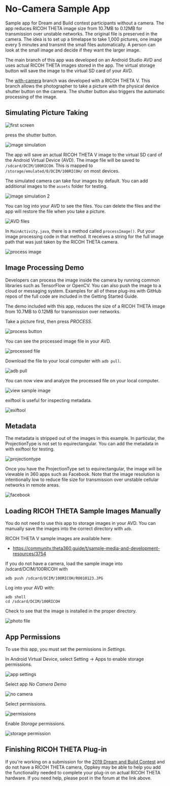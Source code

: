 # No-Camera Sample App

Sample app for Dream and Build contest participants without a camera.
The app reduces RICOH THETA image size from 10.7MB to 0.12MB for
transmission over unstable networks.  The original file is preserved
in the camera. The idea is to set up a timelapse to take 1,000 pictures,
one image every 5 minutes and transmit the small files automatically.
A person can look at the small image and decide if they want the larger
image.

The main branch of this app was developed on an Android Studio AVD and
uses actual RICOH THETA images stored in the app. The virtual storage
button will save the image to the virtual SD card of your AVD.

The [with-camera](https://github.com/codetricity/no-camera-sample/tree/with-camera) 
branch was developed with a RICOH THETA V. This branch allows the
photographer to take a picture with the physical device
shutter button on the camera.
The shutter button also triggers the automatic processing of the image.

## Simulating Picture Taking

![first screen](images/firstscreen.png)

press the shutter button.

![image simulation](images/image_simulation.png)

The app will save an actual RICOH THETA V image to the virtual 
SD card of the Android Virtual Device (AVD). The image file
will be saved to `/sdcard/DCIM/100RICOH`. This is mapped to
`/storage/emulated/0/DCIM/100RICOH/` on most devices.

The simulated camera can take four images by default. You can
add additional images to the `assets` folder for testing.

![image simulation 2 ](images/image2.png)

You can log into your AVD to see the files. You can delete the
files and the app will restore the file when you take a picture.

![AVD files ](images/sdcard_files.png)

In `MainActivity.java`, there is a method called 
`processImage()`.  Put your image processing code in that method.
It receives a string for the full image path that was just taken
by the RICOH THETA camera.

![process image](images/process_method.png)

## Image Processing Demo

Developers can process the image inside the camera by 
running common libraries such as TensorFlow or OpenCV. You
can also push the image to a cloud or messaging system. Examples
for all of these plug-ins with GitHub repos of the full code
are included in the Getting Started Guide.

The demo included with this app, reduces the size of a 
RICOH THETA image from 10.7MB to 0.12MB for transmission
over networks.

Take a picture first, then press *PROCESS*. 

![process button](images/process_button.png)

You can see the processed image file in your AVD.

![processed file](images/processed_file.png)

Download the file to your local computer with `adb pull`.

![adb pull](images/adb_pull.png)

You can now view and analyze the processed file on your local computer.

![view sample image](images/image_view.png)

exiftool is useful for inspecting metadata.

![exiftool](images/exiftool.png)

## Metadata

The metadata is stripped out of the images in this example. In particular, the
ProjectionType is not set to equirectangular.  You can add the metadata
in with exiftool for testing.

![projectiontype](images/projection_type.png)

Once you have the ProjectionType set to equirectangular, the
image will be viewable in 360 apps such as Facebook. Note that the
image resolution is intentionally low to reduce file size
for transmission over unstable cellular networks in remote areas.

![facebook](images/facebook.png)



## Loading RICOH THETA Sample Images Manually

You do not need to use this app to storage images in your AVD.
You can manually save the images into the correct directory 
with `adb`. 

RICOH THETA V sample images are available here:
 * https://community.theta360.guide/t/sample-media-and-development-resources/3754

If you do not have a camera, load the sample image into /sdcard/DCIM/100RICOH with
 
    adb push /sdcard/DCIM/100RICOH/R0010123.JPG

Log into your AVD with:

    adb shell
    cd /sdcard/DCIM/100RICOH
    
Check to see that the image is installed in the proper directory.

![photo file](images/image_file.png)



## App Permissions

To use this app, you must set the permissions in *Settings*.

In Android Virtual Device, select Setting -> Apps to
enable storage permissions.

![app settings](images/app-setting.png)

Select app _No Camera Demo_

![no camera](images/no_camera.png)

Select permissions.

![permissions](images/permissions.png)

Enable _Storage_ permissions.

![storage permission](images/storage_permission.png)


## Finishing RICOH THETA Plug-in

If you're working on a submission for the [2019 Dream and Build 
Contest](https://community.theta360.guide/t/dream-and-build-developers-contest-now-taking-entries/4205?u=codetricity)
and do not have a RICOH THETA camera,
Oppkey may be able to help you add the functionality needed to
complete your plug-in on actual RICOH THETA hardware.
If you need help, please post in the forum at the link above.



